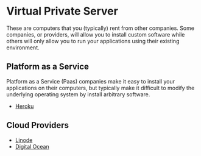 # Virtual Private Server

These are computers that you (typically) rent from other companies. Some
companies, or providers, will allow you to install custom software while others
will only allow you to run your applications using their existing environment.

## Platform as a Service

Platform as a Service (Paas) companies make it easy to install your
applications on their computers, but typically make it difficult to modify the
underlying operating system by install arbitrary software.

- [Heroku](https://www.heroku.com/)


## Cloud Providers

- [Linode](https://www.linode.com/)
- [Digital Ocean](https://www.digitalocean.com/)
